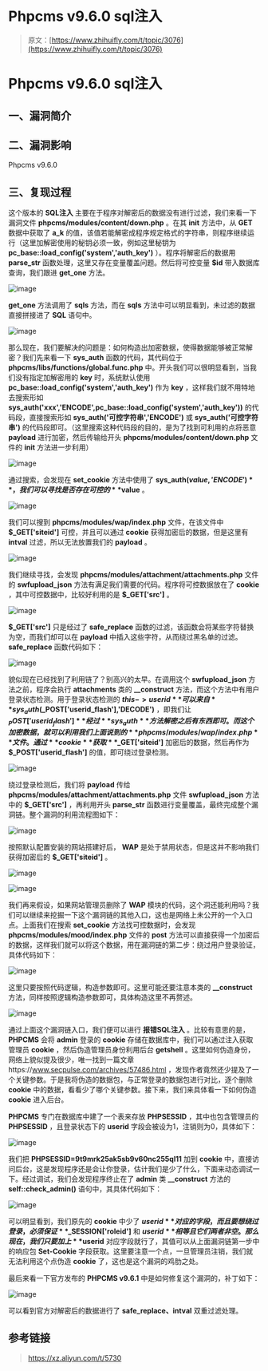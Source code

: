 # Phpcms v9.6.0 sql注入

> 原文：[https://www.zhihuifly.com/t/topic/3076](https://www.zhihuifly.com/t/topic/3076)

# Phpcms v9.6.0 sql注入

## 一、漏洞简介

## 二、漏洞影响

Phpcms v9.6.0

## 三、复现过程

这个版本的 **SQL注入** 主要在于程序对解密后的数据没有进行过滤，我们来看一下漏洞文件 **phpcms/modules/content/down.php** 。在其 **init** 方法中，从 **GET** 数据中获取了 **a_k** 的值，该值若能解密成程序规定格式的字符串，则程序继续运行（这里加解密使用的秘钥必须一致，例如这里秘钥为 **pc_base::load_config('system','auth_key')** ）。程序将解密后的数据用 **parse_str** 函数处理，这里又存在变量覆盖问题。然后将可控变量 **$id** 带入数据库查询，我们跟进 **get_one** 方法。

![image](img/436dae6032e583b0079b325c0f852449.png)

**get_one** 方法调用了 **sqls** 方法，而在 **sqls** 方法中可以明显看到，未过滤的数据直接拼接进了 **SQL** 语句中。

![image](img/8498d58248a109f1a8e401c748f3afd8.png)

那么现在，我们要解决的问题是：如何构造出加密数据，使得数据能够被正常解密？我们先来看一下 **sys_auth** 函数的代码，其代码位于 **phpcms/libs/functions/global.func.php** 中。开头我们可以很明显看到，当我们没有指定加解密用的 **key** 时，系统默认使用 **pc_base::load_config('system','auth_key')** 作为 **key** ，这样我们就不用特地去搜索形如 **sys_auth('xxx','ENCODE',pc_base::load_config('system','auth_key'))** 的代码段，直接搜索形如 **sys_auth('可控字符串','ENCODE')** 或 **sys_auth('可控字符串')** 的代码段即可。（这里搜索这种代码段的目的，是为了找到可利用的点将恶意 **payload** 进行加密，然后传输给开头 **phpcms/modules/content/down.php** 文件的 **init** 方法进一步利用）

![image](img/38e0132a20b8fce9ca8fa3cff23b28cf.png)

通过搜索，会发现在 **set_cookie** 方法中使用了 **sys_auth($value, 'ENCODE')** ，我们可以寻找是否存在可控的 **$value** 。

![image](img/7149af3629406fe73d5c8a89ba35284a.png)

我们可以搜到 **phpcms/modules/wap/index.php** 文件，在该文件中 **$_GET['siteid']** 可控，并且可以通过 **cookie** 获得加密后的数据，但是这里有 **intval** 过滤，所以无法放置我们的 **payload** 。

![image](img/177246cc3d0095f2046d156f2b737dcc.png)

我们继续寻找，会发现 **phpcms/modules/attachment/attachments.php** 文件的 **swfupload_json** 方法有满足我们需要的代码。程序将可控数据放在了 **cookie** ，其中可控数据中，比较好利用的是 **$_GET['src']** 。

![image](img/2eb8cc71ef964cd65f3a8af26e248911.png)

**$_GET['src']** 只是经过了 **safe_replace** 函数的过滤，该函数会将某些字符替换为空，而我们却可以在 **payload** 中插入这些字符，从而绕过黑名单的过滤。 **safe_replace** 函数代码如下：

![image](img/9e934b28e6324f58f80bc859bf10882e.png)

貌似现在已经找到了利用链了？别高兴的太早。在调用这个 **swfupload_json** 方法之前，程序会执行 **attachments** 类的 **__construct** 方法，而这个方法中有用户登录状态检测。用于登录状态检测的 **$this->userid** 可以来自 **sys_auth($_POST['userid_flash'],'DECODE')** ，即我们让 **$_POST['userid_flash']** 经过 **sys_auth** 方法解密之后有东西即可。而这个加密数据，就可以利用我们上面说到的 **phpcms/modules/wap/index.php** 文件。通过 **cookie** 获取 **$_GET['siteid']** 加密后的数据，然后再作为 **$_POST['userid_flash']** 的值，即可绕过登录检测。

![image](img/533120655ce5a982af67e7762b78ff16.png)

绕过登录检测后，我们将 **payload** 传给 **phpcms/modules/attachment/attachments.php** 文件 **swfupload_json** 方法中的 **$_GET['src']** ，再利用开头 **parse_str** 函数进行变量覆盖，最终完成整个漏洞链。整个漏洞的利用流程图如下：

![image](img/6081f213f4267688e315788de9efa1c0.png)

按照默认配置安装的网站搭建好后， **WAP** 是处于禁用状态，但是这并不影响我们获得加密后的 **$_GET['siteid']** 。

![image](img/e3fb0f0311c75f325095abb7a2945ac9.png)

![image](img/36b63d278e2c4a8ef754f40d1a5d3dc1.png)

我们再来假设，如果网站管理员删除了 **WAP** 模块的代码，这个洞还能利用吗？我们可以继续来挖掘一下这个漏洞链的其他入口，这也是网络上未公开的一个入口点。上面我们在搜索 **set_cookie** 方法找可控数据时，会发现 **phpcms/modules/mood/index.php** 文件的 **post** 方法可以直接获得一个加密后的数据，这样我们就可以将这个数据，用在漏洞链的第二步：绕过用户登录验证，具体代码如下：

![image](img/039a75b81acd0731c3ec955172c3a3e3.png)

这里只要按照代码逻辑，构造参数即可。这里可能还要注意本类的 **__construct** 方法，同样按照逻辑构造参数即可，具体构造这里不再赘述。

![image](img/91f9cbfb4dc022e86b258b224a93f410.png)

通过上面这个漏洞链入口，我们便可以进行 **报错SQL注入** 。比较有意思的是， **PHPCMS** 会将 **admin** 登录的 **cookie** 存储在数据库中，我们可以通过注入获取管理员 **cookie** ，然后伪造管理员身份利用后台 **getshell** 。这里如何伪造身份，网络上貌似提及很少，唯一找到一篇文章https://www.secpulse.com/archives/57486.html ，发现作者竟然还少提及了一个关键参数。于是我将伪造的数据包，与正常登录的数据包进行对比，逐个删除 **cookie** 中的数据，看看少了哪个关键参数。接下来，我们来具体看一下如何伪造 **cookie** 进入后台。

**PHPCMS** 专门在数据库中建了一个表来存放 **PHPSESSID** ，其中也包含管理员的 **PHPSESSID** ，且登录状态下的 **userid** 字段会被设为1，注销则为0，具体如下：

![image](img/348af40bc32c88e139868ad41d0411c9.png)

我们把 **PHPSESSID=9t9mrk25ak5sb9v60nc255ql11** 加到 **cookie** 中，直接访问后台，这是发现程序还是会让你登录，估计我们是少了什么，下面来动态调试一下。经过调试，我们会发现程序终止在了 **admin** 类 **__construct** 方法的 **self::check_admin()** 语句中，其具体代码如下：

![image](img/edea20b4007388d82ed570481bb85e9b.png)

可以明显看到，我们原先的 **cookie** 中少了 **$userid** 对应的字段，而且要想绕过登录，必须保证 **$_SESSION['roleid']** 和 **$userid** 相等且它们两者非空。那么现在，我们只要加上 **$userid** 对应字段就行了，其值可以从上面漏洞链第一步中的响应包 **Set-Cookie** 字段获取。这里要注意一个点，一旦管理员注销，我们就无法利用这个点伪造 **cookie** 了，这也是这个漏洞的鸡肋之处。

最后来看一下官方发布的 **PHPCMS v9.6.1** 中是如何修复这个漏洞的，补丁如下：

![image](img/b9c832acab6cc659a76a65ffb248621f.png)

可以看到官方对解密后的数据进行了 **safe_replace、intval** 双重过滤处理。

## 参考链接

> https://xz.aliyun.com/t/5730
